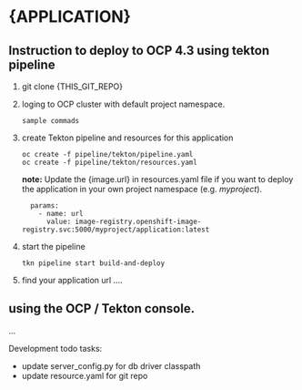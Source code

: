 # {APPLICATION}

## Instruction to deploy to OCP 4.3 using tekton pipeline
1. git clone {THIS_GIT_REPO}
2. loging to OCP cluster with default project namespace.
   ```
   sample commads
   ```
3. create Tekton pipeline and resources for this application
   ```
   oc create -f pipeline/tekton/pipeline.yaml
   oc create -f pipeline/tekton/resources.yaml
   ```
   
   **note:** Update the {image.url} in resources.yaml file if you want to deploy the application in your own project
   namespace (e.g. *myproject*).  
   ```
     params:
       - name: url
         value: image-registry.openshift-image-registry.svc:5000/myproject/application:latest
   ```
4. start the pipeline
   ```
   tkn pipeline start build-and-deploy
   ```
5. find your application url 
   ....

## using the OCP / Tekton console.
   ...

Development todo tasks:
- update server_config.py for db driver classpath 
- update resource.yaml for git repo
